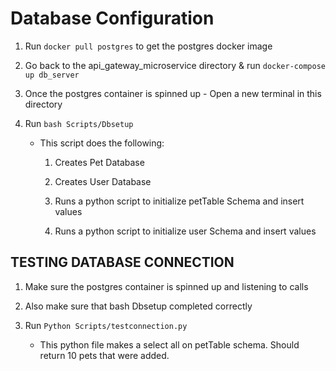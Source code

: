 # Database Configuration

  

1. Run `docker pull postgres` to get the postgres docker image

2. Go back to the api_gateway_microservice directory & run `docker-compose up db_server`

3. Once the postgres container is spinned up - Open a new terminal in this directory

4. Run `bash Scripts/Dbsetup`

	- This script does the following:

		1. Creates Pet Database

		2. Creates User Database

		3. Runs a python script to initialize petTable Schema and insert values

		4. Runs a python script to initialize user Schema and insert values

  

## TESTING DATABASE CONNECTION

1. Make sure the postgres container is spinned up and listening to calls

2. Also make sure that bash Dbsetup completed correctly

3. Run `Python Scripts/testconnection.py`
	- This python file makes a select all on petTable schema. Should return 10 pets that were added.

